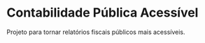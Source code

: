 # Contabilidade Pública Acessível

Projeto para tornar relatórios fiscais públicos mais acessíveis.
